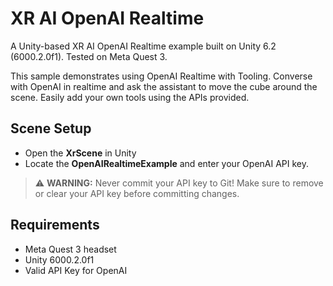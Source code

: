 # XR AI OpenAI Realtime

A Unity-based XR AI OpenAI Realtime example built on Unity 6.2 (6000.2.0f1). Tested on Meta Quest 3.

This sample demonstrates using OpenAI Realtime with Tooling. Converse with OpenAI in realtime and ask the assistant to move the cube around the scene.
Easily add your own tools using the APIs provided.

## Scene Setup
- Open the **XrScene** in Unity
- Locate the **OpenAIRealtimeExample** and enter your OpenAI API key.

> ⚠️ **WARNING:** Never commit your API key to Git! Make sure to remove or clear your API key before committing changes.

## Requirements
- Meta Quest 3 headset
- Unity 6000.2.0f1
- Valid API Key for OpenAI